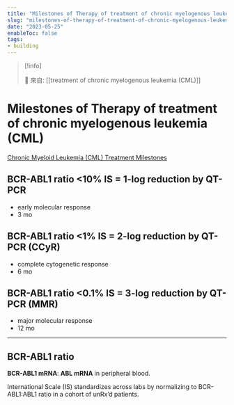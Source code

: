 ```yaml
---
title: "Milestones of Therapy of treatment of chronic myelogenous leukemia (CML)"
slug: "milestones-of-therapy-of-treatment-of-chronic-myelogenous-leukemia-cml"
date: "2023-05-25"
enableToc: false
tags:
- building
---
```


> [!info]
>
> 🌱 來自: [[treatment of chronic myelogenous leukemia (CML)]]

# Milestones of Therapy of treatment of chronic myelogenous leukemia (CML)

[Chronic Myeloid Leukemia (CML) Treatment Milestones](https://www.healthline.com/health/cml/cml-milestones#overview)

## BCR-ABL1 ratio <10% IS = 1-log reduction by QT- PCR
* early molecular response
* 3 mo

## BCR-ABL1 ratio <1% IS = 2-log reduction by QT-PCR (CCyR)
* complete cytogenetic response
* 6 mo

## BCR-ABL1 ratio <0.1% IS = 3-log reduction by QT-PCR (MMR)
* major molecular response
* 12 mo


---

## BCR-ABL1 ratio

**BCR-ABL1 mRNA**: **ABL mRNA** in peripheral blood.

International Scale (IS) standardizes across labs by normalizing to BCR-ABL1:ABL1 ratio in a cohort of unRx’d patients.

